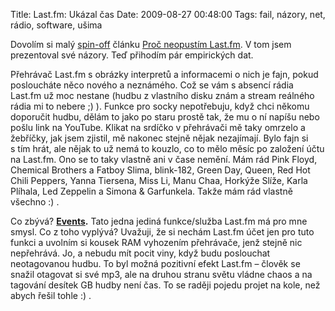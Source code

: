Title: Last.fm: Ukázal čas
Date: 2009-08-27 00:48:00
Tags: fail, názory, net, rádio, software, ušima

Dovolím si malý [spin-off](http://en.wikipedia.org/wiki/Spin-off)
článku
[Proč neopustím Last.fm](http://blog.javorek.net/proc-neopustim-lastfm/).
V tom jsem prezentoval své názory. Teď přihodím pár
empirických dat.

Přehrávač Last.fm s obrázky interpretů a informacemi o nich je
fajn, pokud posloucháte něco nového a neznámého. Což se vám
s absencí rádia Last.fm už moc nestane (hudbu z vlastního disku
znám a stream reálného rádia mi to nebere ;) ). Funkce pro socky
nepotřebuju, když chci někomu doporučit hudbu, dělám to jako po
staru prostě tak, že mu o ní napíšu nebo pošlu link na YouTube.
Klikat na srdíčko v přehrávači mě taky omrzelo a žebříčky, jak jsem
zjistil, mě nakonec stejně nějak nezajímají. Bylo fajn si s tím
hrát, ale nějak to už nemá to kouzlo, co to mělo měsíc po založení
účtu na Last.fm. Ono se to taky vlastně ani v čase nemění. Mám rád
Pink Floyd, Chemical Brothers a Fatboy Slima, blink-182, Green Day,
Queen, Red Hot Chili Peppers, Yanna Tiersena, Miss Li, Manu Chaa,
Horkýže Slíže, Karla Plíhala, Led Zeppelin a Simona & Garfunkela.
Takže mám rád vlastně všechno :) .

Co zbývá? **[Events](http://www.last.fm/events).** Tato jedna
jediná funkce/služba Last.fm má pro mne smysl. Co z toho vyplývá?
Uvažuji, že si nechám Last.fm účet jen pro tuto funkci a uvolním si
kousek RAM vyhozením přehrávače, jenž stejně nic nepřehrává. Jo, a
nebudu mít pocit viny, když budu poslouchat neotagovanou hudbu. To
byl možná pozitivní efekt Last.fm – člověk se snažil otagovat si
své mp3, ale na druhou stranu světu vládne chaos a na tagování
desítek GB hudby není čas. To se raději pojedu projet na kole, než
abych řešil tohle :) .